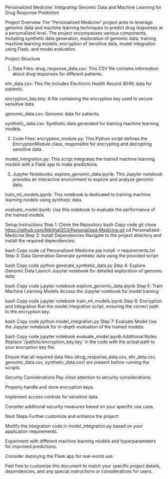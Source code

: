 Personalized Medicine: Integrating Genomic Data and Machine Learning for Drug Response Prediction


Project Overview
The "Personalized Medicine" project aims to leverage genomic data and machine learning techniques to predict drug responses at a personalized level. The project encompasses various components, including synthetic data generation, exploration of genomic data, training machine learning models, encryption of sensitive data, model integration using Flask, and model evaluation.

Project Structure
1. Data Files:
drug_response_data.csv: This CSV file contains information about drug responses for different patients.

ehr_data.csv: This file includes Electronic Health Record (EHR) data for patients.

encryption_key.key: A file containing the encryption key used to secure sensitive data.

genomic_data.csv: Genomic data for patients.

synthetic_data.csv: Synthetic data generated for training machine learning models.

2. Code Files:
encryption_module.py: This Python script defines the EncryptionModule class, responsible for encrypting and decrypting sensitive data.

model_integration.py: This script integrates the trained machine learning models with a Flask app to make predictions.

3. Jupyter Notebooks:
explore_genomic_data.ipynb: This Jupyter notebook provides an interactive environment to explore and analyze genomic data.

train_ml_models.ipynb: This notebook is dedicated to training machine learning models using synthetic data.

evaluate_model.ipynb: Use this notebook to evaluate the performance of the trained models.

Setup Instructions
Step 1: Clone the Repository
bash
Copy code
git clone https://github.com/Nikitha1203/Personalized-Medicine.git
cd Personalized-Medicine
Step 2: Install Dependencies
Navigate to the project directory and install the required dependencies:

bash
Copy code
cd Personalized-Medicine
pip install -r requirements.txt
Step 3: Data Generation
Generate synthetic data using the provided script:

bash
Copy code
python generate_synthetic_data.py
Step 4: Explore Genomic Data
Launch Jupyter notebook for detailed exploration of genomic data:

bash
Copy code
jupyter notebook explore_genomic_data.ipynb
Step 5: Train Machine Learning Models
Access the Jupyter notebook for model training:

bash
Copy code
jupyter notebook train_ml_models.ipynb
Step 6: Encryption and Integration
Run the model integration script, ensuring the correct path to the encryption key:

bash
Copy code
python model_integration.py
Step 7: Evaluate Model
Use the Jupyter notebook for in-depth evaluation of the trained models:

bash
Copy code
jupyter notebook evaluate_model.ipynb
Additional Notes
Replace '/path/to/encryption_key.key' in the code with the actual path to your encryption key file.

Ensure that all required data files (drug_response_data.csv, ehr_data.csv, genomic_data.csv, synthetic_data.csv) are present before running the scripts.

Security Considerations
Pay close attention to security considerations:

Properly handle and store encryption keys.

Implement access controls for sensitive data.

Consider additional security measures based on your specific use case.

Next Steps
Further customize and enhance the project:

Modify the integration code in model_integration.py based on your application requirements.

Experiment with different machine learning models and hyperparameters for improved predictions.

Consider deploying the Flask app for real-world use.

Feel free to customize this document to match your specific project details, dependencies, and any special instructions or considerations for users.

